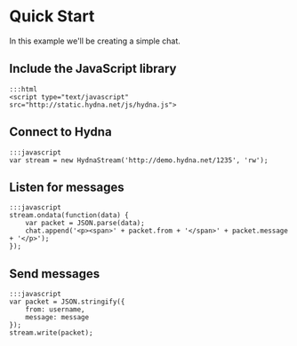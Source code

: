 # Quick Start

In this example we'll be creating a simple chat. 

## Include the JavaScript library

    :::html
    <script type="text/javascript" src="http://static.hydna.net/js/hydna.js">

## Connect to Hydna

    :::javascript
    var stream = new HydnaStream('http://demo.hydna.net/1235', 'rw');

## Listen for messages

    :::javascript
    stream.ondata(function(data) {
        var packet = JSON.parse(data);
        chat.append('<p><span>' + packet.from + '</span>' + packet.message + '</p>');
    });

## Send messages

    :::javascript
    var packet = JSON.stringify({
        from: username,
        message: message
    });
    stream.write(packet);
